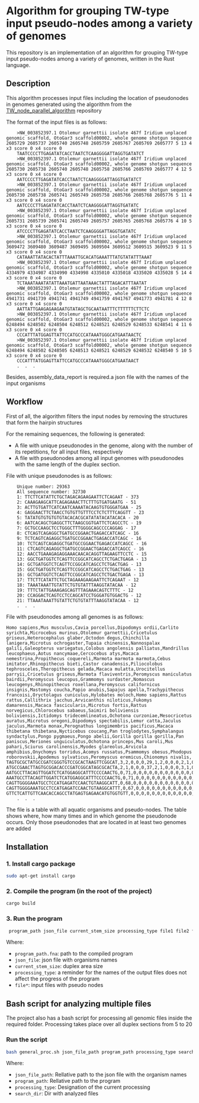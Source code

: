 
# Algorithm for grouping TW-type input pseudo-nodes among a variety of genomes

This repository is an implementation of an algorithm for grouping TW-type input pseudo-nodes among a variety of genomes, written in the Rust language.

## Description

This algorithm processes input files including the location of pseudonodes in genomes generated using the algorithm from the [TW_node_parallel_algorithm](https://github.com/StepanBambestikov/TW_node_parallel_algorithm.git) repository

The format of the input files is as follows:

```
    >NW_003852397.1 Otolemur garnettii isolate 467f Iridium unplaced genomic scaffold, OtoGar3 scaffold00002, whole genome shotgun sequence 2605729 2605737 2605740 2605748 2605759 2605767 2605769 2605777 5 13 4 x3 score 0 x4 score 0 
    TAATCCCCTTGAGATATCACCTAATCTCAAGGGGATTAGGTGATATCT
    >NW_003852397.1 Otolemur garnettii isolate 467f Iridium unplaced genomic scaffold, OtoGar3 scaffold00002, whole genome shotgun sequence 2605730 2605738 2605740 2605748 2605758 2605766 2605769 2605777 4 12 5 x3 score 0 x4 score 0 
    AATCCCCTTGAGATATCACCTAATCTCAAGGGGATTAGGTGATATCT
    >NW_003852397.1 Otolemur garnettii isolate 467f Iridium unplaced genomic scaffold, OtoGar3 scaffold00002, whole genome shotgun sequence 2605730 2605738 2605741 2605749 2605758 2605766 2605768 2605776 5 11 4 x3 score 0 x4 score 0 
    AATCCCCTTGAGATATCACCTAATCTCAAGGGGATTAGGTGATATC
    >NW_003852397.1 Otolemur garnettii isolate 467f Iridium unplaced genomic scaffold, OtoGar3 scaffold00002, whole genome shotgun sequence 2605731 2605739 2605741 2605749 2605757 2605765 2605768 2605776 4 10 5 x3 score 0 x4 score 0 
    ATCCCCTTGAGATATCACCTAATCTCAAGGGGATTAGGTGATATC
    >NW_003852397.1 Otolemur garnettii isolate 467f Iridium unplaced genomic scaffold, OtoGar3 scaffold00002, whole genome shotgun sequence 3609472 3609480 3609487 3609495 3609504 3609512 3609515 3609523 9 11 5 x3 score 0 x4 score 0 
    CATAAATTATACACTATTTAAATTGCACATGAAATTTATGTATATTTAAAT
    >NW_003852397.1 Otolemur garnettii isolate 467f Iridium unplaced genomic scaffold, OtoGar3 scaffold00002, whole genome shotgun sequence 4334979 4334987 4334990 4334998 4335010 4335018 4335020 4335028 5 14 4 x3 score 0 x4 score 0 
    TCTAAATAAATATATTAAATGATTAATAAACTATTTAGACATTTAATAT
    >NW_003852397.1 Otolemur garnettii isolate 467f Iridium unplaced genomic scaffold, OtoGar3 scaffold00002, whole genome shotgun sequence 4941731 4941739 4941741 4941749 4941759 4941767 4941773 4941781 4 12 8 x3 score 0 x4 score 0 
    AATTATTGAAGAGAAGAATGTATAGCTGCAATAATTTCTTTTTTCTTCTC
    >NW_003852397.1 Otolemur garnettii isolate 467f Iridium unplaced genomic scaffold, OtoGar3 scaffold00002, whole genome shotgun sequence 6248494 6248502 6248504 6248512 6248521 6248529 6248533 6248541 4 11 6 x3 score 0 x4 score 0 
    CCCATTTATGGAGTTATTCCATGCCCATAAATGGGCATGAATAACTC
    >NW_003852397.1 Otolemur garnettii isolate 467f Iridium unplaced genomic scaffold, OtoGar3 scaffold00002, whole genome shotgun sequence 6248494 6248502 6248505 6248513 6248521 6248529 6248532 6248540 5 10 5 x3 score 0 x4 score 0 
    CCCATTTATGGAGTTATTCCATGCCCATAAATGGGCATGAATAACT
    .  .  .
   ```

Besides, assembly_data_report is required.a json file with the names of the input organisms

## Workflow

First of all, the algorithm filters the input nodes by removing the structures that form the hairpin structures

For the remaining sequences, the following is generated:
   - A file with unique pseudonodes in the genome, along with the number of its repetitions, for all input files, respectively
   - A file with pseudonodes among all input genomes with pseudonodes with the same length of the duplex section.

File with unique pseudonodes is as follows:

```
    Unique number: 29363
    All sequence number: 32730
    1: TTCTTCATATTCTGCTAGACAGAAGAATTCTCAGAAT - 373
    2: CAAAGAAGCATTCAGAGAAACTTCTTTGTGATGAATG - 51
    3: ACTTGTGATTCATCAATCAAAATACAAGTGTGGGATGAA - 25
    4: GAGGAACTTCTAACCTGTGTTGTTTCCTCTCTTTCAGGTT - 23
    5: TATATGTGTGTGTGTACACACGCATATATACATACACA - 20
    6: AATCACAGCTGAGGCTTCTAAGCGGTGATTCTCAGCCTC - 19
    7: GCTGCCAAGCTCCTGGGCTTTGGGGCAGCCCCAGGAG - 17
    8: CTCAGTCAGAGGCTGATGCCGGAACTGAGACCATCAGC - 16
    9: TCTCAGTCAGAGGCTGATGCCGGAACTGAGACCATCAGC - 16
    10: TCTCAGTCAGAGGCTGATGCCGGAACTGAGACCATCAGCC - 16
    11: CTCAGTCAGAGGCTGATGCCGGAACTGAGACCATCAGCC - 16
    12: AACCTGAAAGAGAGGAAACAACACAGGTTAGAAGTTCCTC - 15
    13: GGCTGATGGTCTCAGTTCCGGCATCAGCCTCTGACTGAGA - 13
    14: GCTGATGGTCTCAGTTCCGGCATCAGCCTCTGACTGAG - 13
    15: GGCTGATGGTCTCAGTTCCGGCATCAGCCTCTGACTGAG - 13
    16: GCTGATGGTCTCAGTTCCGGCATCAGCCTCTGACTGAGA - 13
    17: TTCTTCATATTCTGCTAGAAAGAAGAATTCTCAGAAT - 12
    18: TAAATAAATTGTATTCTGTGTATTTAAGGTATACAA - 12
    19: TTTCTATTGAAAGAGCAGTTTAGAAACAGTCTTTC - 12
    20: CCAGGACTCAGTCCTCCAGCATCCTGGGATGTGGACTG - 12
    21: TTAAATAAATTGTATTCTGTGTATTTAAGGTATACAA - 12
    .  .  .
   ```

File with pseudonodes among all genomes is as follows:

```
Homo sapiens,Mus musculus,Cavia porcellus,Dipodomys ordii,Carlito syrichta,Microcebus murinus,Otolemur garnettii,Cricetulus griseus,Heterocephalus glaber,Octodon degus,Chinchilla lanigera,Microtus ochrogaster,Tupaia chinensis,Nannospalax galili,Galeopterus variegatus,Colobus angolensis palliatus,Mandrillus leucophaeus,Aotus nancymaae,Cercocebus atys,Macaca nemestrina,Propithecus coquereli,Marmota marmota marmota,Cebus imitator,Rhinopithecus bieti,Castor canadensis,Piliocolobus tephrosceles,Theropithecus gelada,Macaca mulatta,Urocitellus parryii,Cricetulus griseus,Marmota flaviventris,Peromyscus maniculatus bairdii,Peromyscus leucopus,Grammomys surdaster,Nomascus leucogenys,Rhinopithecus roxellana,Peromyscus californicus insignis,Mastomys coucha,Papio anubis,Sapajus apella,Trachypithecus francoisi,Oryctolagus cuniculus,Hylobates moloch,Homo sapiens,Rattus rattus,Callithrix jacchus,Arvicanthis niloticus,Fukomys damarensis,Macaca fascicularis,Microtus fortis,Rattus norvegicus,Chlorocebus sabaeus,Saimiri boliviensis boliviensis,Ictidomys tridecemlineatus,Ochotona curzoniae,Mesocricetus auratus,Microtus oregoni,Dipodomys spectabilis,Lemur catta,Jaculus jaculus,Marmota monax,Perognathus longimembris pacificus,Macaca thibetana thibetana,Nycticebus coucang,Pan troglodytes,Symphalangus syndactylus,Pongo pygmaeus,Pongo abelii,Gorilla gorilla gorilla,Pan paniscus,Meriones unguiculatus,Ochotona princeps,Mus caroli,Mus pahari,Sciurus carolinensis,Myodes glareolus,Arvicola amphibius,Onychomys torridus,Acomys russatus,Psammomys obesus,Phodopus roborovskii,Apodemus sylvaticus,Peromyscus eremicus,Chionomys nivalis,
TAGTGCGCTATGCCGATCGGGTGTCCGCACTAAGTTCGGCAT,3,2,0,0,0,29,1,2,0,0,0,2,1,0,3,3,2,10,1,2,3,1,8,3,0,0,0,1,1,0,1,4,2,1,1,5,2,1,2,13,0,0,0,0,0,5,1,0,2,4,6,0,6,1,1,10,2,0,2,0,2,0,0,0,0,0,0,0,0,2,3,0,1,0,1,8,0,2,2,2,4,2,3,3,
ATGCCGAACTTAGTGCGGACACCCGATCGGCATAGCGCACTA,2,1,0,0,0,37,2,1,0,0,0,3,1,0,4,2,3,8,2,1,1,2,10,1,0,0,1,2,2,0,1,2,1,2,2,4,2,1,0,7,0,0,0,0,1,4,3,0,2,3,7,0,1,1,3,4,3,0,1,0,1,0,0,0,0,0,0,0,0,3,2,0,2,0,1,7,2,1,3,2,4,2,1,2,
AATGCCTTACAGTTGGATCTCATGGAGGCATTTCCCCAACTG,0,71,0,0,0,0,0,0,0,0,0,0,0,0,0,0,0,0,0,0,0,0,0,0,0,0,0,0,0,0,0,0,0,0,0,0,0,0,0,0,0,0,0,0,0,0,0,0,0,0,0,0,0,0,0,0,0,0,0,0,0,0,0,0,0,0,0,0,0,0,0,0,54,1,0,0,0,0,0,0,0,1,0,0,
AAATGCCTTACAGTTGGATCTCATGGAGGCATTTCCCCAACTG,0,71,0,0,0,0,0,0,0,0,0,0,0,0,0,0,0,0,0,0,0,0,0,0,0,0,0,0,0,0,0,0,0,0,0,0,0,0,0,0,0,0,0,0,0,0,0,0,0,0,0,0,0,0,0,0,0,0,0,0,0,0,0,0,0,0,0,0,0,0,0,0,53,1,0,0,0,0,0,0,0,0,0,0,
CAGTTGGGGAAATGCCTCCATGAGATCCAACTGTAAGGCATT,0,68,0,0,0,0,0,0,0,0,0,0,0,0,0,0,0,0,0,0,0,0,0,0,0,0,0,0,0,0,0,0,0,0,0,0,0,0,0,0,0,0,0,0,0,0,0,0,0,0,0,0,0,0,0,0,0,0,0,0,0,0,0,0,0,0,0,0,0,0,0,0,52,2,0,0,0,0,0,0,0,2,0,0,
CAGTTGGGGAAATGCCTCCATGAGATCCAACTGTAAGGCATTT,0,67,0,0,0,0,0,0,0,0,0,0,0,0,0,0,0,0,0,0,0,0,0,0,0,0,0,0,0,0,0,0,0,0,0,0,0,0,0,0,0,0,0,0,0,0,0,0,0,0,0,0,0,0,0,0,0,0,0,0,0,0,0,0,0,0,0,0,0,0,0,0,52,1,0,0,0,0,0,0,0,2,0,0,
GTTCTCATTGTTCAACACCAGCCTATGAGTGAGAACATGTGGTGTT,0,0,0,0,0,0,0,0,0,0,0,0,0,0,0,0,0,5,0,0,0,0,8,0,0,0,0,0,0,0,0,0,0,0,0,0,0,0,0,10,0,0,0,0,0,13,0,0,0,0,0,0,13,0,0,0,0,0,0,0,0,0,0,0,0,0,0,0,0,0,0,0,0,0,0,0,0,0,0,0,0,0,0,0,
    .  .  .
   ```
The file is a table with all aquatic organisms and pseudo-nodes. The table shows where, how many times and in which genome the pseudonode occurs. Only those pseudonodes that are located in at least two genomes are added


## Installation

### 1. Install cargo package

   ```bash
   sudo apt-get install cargo
   ```

### 2. Compile the program (in the root of the project)

   ```bash
   cargo build
   ```

### 3. Run the program

   ```bash
    program_path json_file current_stem_size processing_type file1 file2 file3 . . .
   ```
Where:
   - `program_path.fna`: path to the compiled program
   - `json_file`: json file with organisms names
   - `current_stem_size`: duplex area size
   - `processing_type`: a reminder for the names of the output files does not affect the progress of the program
   - `file*`: input files with pseudo nodes

## Bash script for analyzing multiple files

The project also has a bash script for processing all genomic files inside the required folder. Processing takes place over all duplex sections from 5 to 20


### Run the script

   ```bash
   bash general_proc.sh json_file_path program_path processing_type search_dir
   ```

Where:
   - `json_file_path`: Rellative path to the json file with the organism names
   - `program_path`: Rellative path to the program
   - `processing_type`: Designation of the current processing
   - `search_dir`: Dir with analyzed files
